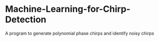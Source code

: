 # Machine-Learning-for-Chirp-Detection
A program to generate polynomial phase chirps and identify noisy chirps
